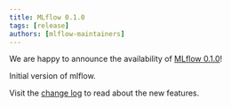 ```yaml
---
title: MLflow 0.1.0
tags: [release]
authors: [mlflow-maintainers]
---
```


We are happy to announce the availability of [MLflow 0.1.0](https://github.com/mlflow/mlflow/releases/tag/v0.1.0)!

Initial version of mlflow.

Visit the [change log](https://github.com/mlflow/mlflow/blob/master/CHANGELOG.rst#010-2018-06-05) to read about the new features.
